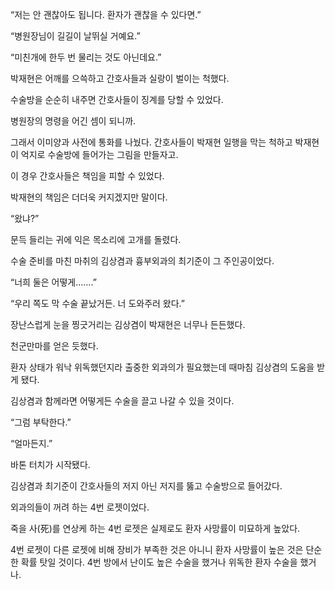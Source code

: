 “저는 안 괜찮아도 됩니다. 환자가 괜찮을 수 있다면.”

“병원장님이 길길이 날뛰실 거예요.”

“미친개에 한두 번 물리는 것도 아닌데요.”

박재현은 어깨를 으쓱하고 간호사들과 실랑이 벌이는 척했다.

수술방을 순순히 내주면 간호사들이 징계를 당할 수 있었다.

병원장의 명령을 어긴 셈이 되니까.

그래서 이미양과 사전에 통화를 나눴다. 간호사들이 박재현 일행을 막는 척하고 박재현이 억지로 수술방에 들어가는 그림을 만들자고.

이 경우 간호사들은 책임을 피할 수 있었다.

박재현의 책임은 더더욱 커지겠지만 말이다.

“왔냐?”

문득 들리는 귀에 익은 목소리에 고개를 돌렸다.

수술 준비를 마친 마취의 김상겸과 흉부외과의 최기준이 그 주인공이었다.

“너희 둘은 어떻게…….”

“우리 쪽도 막 수술 끝났거든. 너 도와주러 왔다.”

장난스럽게 눈을 찡긋거리는 김상겸이 박재현은 너무나 든든했다.

천군만마를 얻은 듯했다.

환자 상태가 워낙 위독했던지라 출중한 외과의가 필요했는데 때마침 김상겸의 도움을 받게 됐다.

김상겸과 함께라면 어떻게든 수술을 끌고 나갈 수 있을 것이다.

“그럼 부탁한다.”

“얼마든지.”

바톤 터치가 시작됐다.

김상겸과 최기준이 간호사들의 저지 아닌 저지를 뚫고 수술방으로 들어갔다.

외과의들이 꺼려 하는 4번 로젯이었다.

죽을 사(死)를 연상케 하는 4번 로젯은 실제로도 환자 사망률이 미묘하게 높았다.

4번 로젯이 다른 로젯에 비해 장비가 부족한 것은 아니니 환자 사망률이 높은 것은 단순한 확률 탓일 것이다. 4번 방에서 난이도 높은 수술을 했거나 위독한 환자 수술을 했거나.